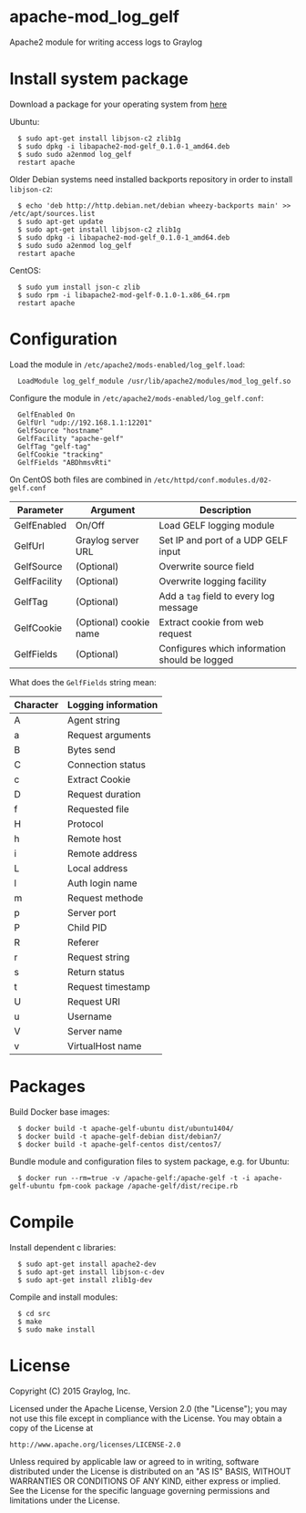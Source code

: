 # apache-mod_log_gelf
Apache2 module for writing access logs to Graylog

# Install system package
Download a package for your operating system from [here](https://github.com/Graylog2/apache-mod_log_gelf/releases)

Ubuntu:

```
  $ sudo apt-get install libjson-c2 zlib1g
  $ sudo dpkg -i libapache2-mod-gelf_0.1.0-1_amd64.deb
  $ sudo sudo a2enmod log_gelf
  restart apache
```

Older Debian systems need installed backports repository in order to install `libjson-c2`:

```
  $ echo 'deb http://http.debian.net/debian wheezy-backports main' >> /etc/apt/sources.list
  $ sudo apt-get update
  $ sudo apt-get install libjson-c2 zlib1g
  $ sudo dpkg -i libapache2-mod-gelf_0.1.0-1_amd64.deb
  $ sudo sudo a2enmod log_gelf
  restart apache
```

CentOS:

```
  $ sudo yum install json-c zlib
  $ sudo rpm -i libapache2-mod-gelf-0.1.0-1.x86_64.rpm
  restart apache
```
    
# Configuration

Load the module in `/etc/apache2/mods-enabled/log_gelf.load`:

```
  LoadModule log_gelf_module /usr/lib/apache2/modules/mod_log_gelf.so
```

Configure the module in `/etc/apache2/mods-enabled/log_gelf.conf`:

```
  GelfEnabled On
  GelfUrl "udp://192.168.1.1:12201"
  GelfSource "hostname"
  GelfFacility "apache-gelf"
  GelfTag "gelf-tag"
  GelfCookie "tracking"
  GelfFields "ABDhmsvRti"
```
On CentOS both files are combined in `/etc/httpd/conf.modules.d/02-gelf.conf`

| Parameter    | Argument               | Description                                   |
|--------------|------------------------|-----------------------------------------------|
| GelfEnabled  | On/Off                 | Load GELF logging module                      |
| GelfUrl      | Graylog server URL     | Set IP and port of a UDP GELF input           |
| GelfSource   | (Optional)             | Overwrite source field                        |
| GelfFacility | (Optional)             | Overwrite logging facility                    |
| GelfTag      | (Optional)             | Add a `tag` field to every log message        |
| GelfCookie   | (Optional) cookie name | Extract cookie from web request               |
| GelfFields   | (Optional)             | Configures which information should be logged |

What does the `GelfFields` string mean:

| Character | Logging information |
|-----------|---------------------|
| A         | Agent string        |
| a         | Request arguments   |
| B         | Bytes send          |
| C         | Connection status    |
| c         | Extract Cookie      |
| D         | Request duration    |
| f         | Requested file      |
| H         | Protocol            |
| h         | Remote host         |
| i         | Remote address      |
| L         | Local address       |
| l         | Auth login name     |
| m         | Request methode     |
| p         | Server port        |
| P         | Child PID           |
| R         | Referer             |
| r         | Request string      |
| s         | Return status       |
| t         | Request timestamp   |
| U         | Request URI         |
| u         | Username            |
| V         | Server name         |
| v         | VirtualHost name    |

# Packages

Build Docker base images:

```
  $ docker build -t apache-gelf-ubuntu dist/ubuntu1404/
  $ docker build -t apache-gelf-debian dist/debian7/
  $ docker build -t apache-gelf-centos dist/centos7/
```

Bundle module and configuration files to system package, e.g. for Ubuntu:

```
  $ docker run --rm=true -v /apache-gelf:/apache-gelf -t -i apache-gelf-ubuntu fpm-cook package /apache-gelf/dist/recipe.rb
```

# Compile

Install dependent c libraries:

```
  $ sudo apt-get install apache2-dev
  $ sudo apt-get install libjson-c-dev
  $ sudo apt-get install zlib1g-dev
```

Compile and install modules:

```
  $ cd src
  $ make
  $ sudo make install
```

# License

Copyright (C) 2015 Graylog, Inc.

Licensed under the Apache License, Version 2.0 (the "License");
you may not use this file except in compliance with the License.
You may obtain a copy of the License at

    http://www.apache.org/licenses/LICENSE-2.0

Unless required by applicable law or agreed to in writing, software
distributed under the License is distributed on an "AS IS" BASIS,
WITHOUT WARRANTIES OR CONDITIONS OF ANY KIND, either express or implied.
See the License for the specific language governing permissions and
limitations under the License.
